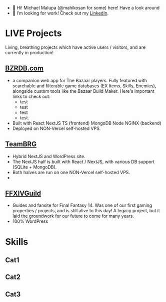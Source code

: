 - 👋 Hi! Michael Malupa (@mahikosan for some) here! Have a look around 
- 👀 I’m looking for work! Check out my [LinkedIn](www.linkedin.com/in/michael-malupa).

# LIVE Projects
Living, breathing projects which have active users / visitors, and are currently in production!

## [BZRDB.com](https://bzrdb.com)
- a companion web app for The Bazaar players. Fully featured with searchable and filterable game databases (EX Items, Skills, Enemies), alongside custom tools like the Bazaar Build Maker. Here's important links to check out:
  - test
  - test
  - test
  - test.
- Built with React NextJS TS (frontend) MongoDB Node NGINX (backend)
- Deployed on NON-Vercel self-hosted VPS.

## [TeamBRG](https://www.teambrg.com)
- Hybrid NextJS and WordPress site.
- The NextJS half is built with React / NextJS, with various DB support (SQLite + MongoDB).
- Both halves are run on one NON-Vercel self-hosted VPS.
- 

## [FFXIVGuild](https://www.ffxivguild.com)
- Guides and fansite for Final Fantasy 14. Was one of our first gaming properties / projects, and is still alive to this day! A legacy project, but it laid the groundwork for our future to come for many years.
- 100% WordPress

# Skills
## Cat1
## Cat2
## Cat3

<!---
mahikosan/mahikosan is a ✨ special ✨ repository because its `README.md` (this file) appears on your GitHub profile.
You can click the Preview link to take a look at your changes.
--->
